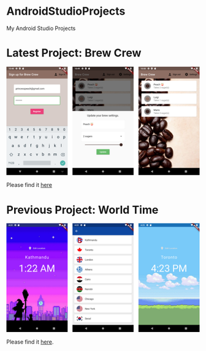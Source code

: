 # AndroidStudioProjects
My Android Studio Projects

# Latest Project: Brew Crew

![](https://github.com/Hardik-S/AndroidStudioProjects/blob/master/net%20ninja%20course/flutter-with-firebase/brew_crew/showcase_images/Brew%20Crew%20Showcase.png)

Please find it [here](https://github.com/Hardik-S/AndroidStudioProjects/tree/master/net%20ninja%20course/flutter-with-firebase/brew_crew)

# Previous Project: World Time

![](https://github.com/Hardik-S/AndroidStudioProjects/blob/master/net%20ninja%20course/world_time/assets/Showcase%20Images/WorldTime%20Showcase.png)

Please find it [here](https://github.com/Hardik-S/AndroidStudioProjects/blob/master/net%20ninja%20course/world_time/README.md).
